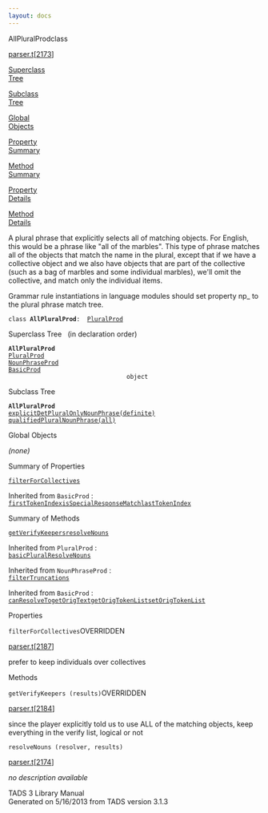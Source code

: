```yaml
---
layout: docs
---
```

<span class="title">AllPluralProd</span><span class="type">class</span>

[parser.t](../file/parser.t.html)\[[2173](../source/parser.t.html#2173)\]

[Superclass  
Tree](#_SuperClassTree_)

[Subclass  
Tree](#_SubClassTree_)

[Global  
Objects](#_ObjectSummary_)

[Property  
Summary](#_PropSummary_)

[Method  
Summary](#_MethodSummary_)

[Property  
Details](#_Properties_)

[Method  
Details](#_Methods_)



A plural phrase that explicitly selects all of matching objects. For
English, this would be a phrase like "all of the marbles". This type of
phrase matches all of the objects that match the name in the plural,
except that if we have a collective object and we also have objects that
are part of the collective (such as a bag of marbles and some individual
marbles), we'll omit the collective, and match only the individual
items.

Grammar rule instantiations in language modules should set property np\_
to the plural phrase match tree.

`class `**`AllPluralProd`**` :   `[`PluralProd`](../object/PluralProd.html)



<span id="_SuperClassTree_"></span>



<span class="hdln">Superclass Tree</span>   (in declaration order)



**`AllPluralProd`**  
[`PluralProd`](../object/PluralProd.html)  
[`NounPhraseProd`](../object/NounPhraseProd.html)  
[`BasicProd`](../object/BasicProd.html)  
`                                 object`  
<span id="_SubClassTree_"></span>



<span class="hdln">Subclass Tree</span>  



**`AllPluralProd`**  
[`explicitDetPluralOnlyNounPhrase(definite)`](../object/explicitDetPluralOnlyNounPhrase(definite).html)  
[`qualifiedPluralNounPhrase(all)`](../object/qualifiedPluralNounPhrase(all).html)  
<span id="_ObjectSummary_"></span>



<span class="hdln">Global Objects</span>  



*(none)* <span id="_PropSummary_"></span>



<span class="hdln">Summary of Properties</span>  



[`filterForCollectives`](#filterForCollectives)





Inherited from `BasicProd` :  
[`firstTokenIndex`](../object/BasicProd.html#firstTokenIndex)[`isSpecialResponseMatch`](../object/BasicProd.html#isSpecialResponseMatch)[`lastTokenIndex`](../object/BasicProd.html#lastTokenIndex)

<span id="_MethodSummary_"></span>



<span class="hdln">Summary of Methods</span>  



[`getVerifyKeepers`](#getVerifyKeepers)[`resolveNouns`](#resolveNouns)

Inherited from `PluralProd` :  
[`basicPluralResolveNouns`](../object/PluralProd.html#basicPluralResolveNouns)

Inherited from `NounPhraseProd` :  
[`filterTruncations`](../object/NounPhraseProd.html#filterTruncations)

Inherited from `BasicProd` :  
[`canResolveTo`](../object/BasicProd.html#canResolveTo)[`getOrigText`](../object/BasicProd.html#getOrigText)[`getOrigTokenList`](../object/BasicProd.html#getOrigTokenList)[`setOrigTokenList`](../object/BasicProd.html#setOrigTokenList)

<span id="_Properties_"></span>



<span class="hdln">Properties</span>  



<span id="filterForCollectives"></span>

`filterForCollectives`<span class="rem">OVERRIDDEN</span>

[parser.t](../file/parser.t.html)\[[2187](../source/parser.t.html#2187)\]



prefer to keep individuals over collectives



<span id="_Methods_"></span>



<span class="hdln">Methods</span>  



<span id="getVerifyKeepers"></span>

`getVerifyKeepers (results)`<span class="rem">OVERRIDDEN</span>

[parser.t](../file/parser.t.html)\[[2184](../source/parser.t.html#2184)\]



since the player explicitly told us to use ALL of the matching objects,
keep everything in the verify list, logical or not



<span id="resolveNouns"></span>

`resolveNouns (resolver, results)`

[parser.t](../file/parser.t.html)\[[2174](../source/parser.t.html#2174)\]



*no description available*





TADS 3 Library Manual  
Generated on 5/16/2013 from TADS version 3.1.3


